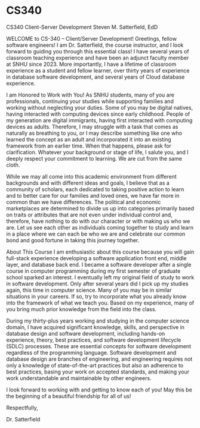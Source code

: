 # CS340
CS340 Client-Server Development
Steven M. Satterfield, EdD



WELCOME to CS-340 – Client/Server Development! 
Greetings, fellow software engineers! I am Dr. Satterfield, the course instructor, and I look forward to guiding you through this essential class! I have several years of classroom teaching experience and have been an adjunct faculty member at SNHU since 2023. More importantly, I have a lifetime of classroom experience as a student and fellow learner, over thirty years of experience in database software development, and several years of Cloud database experience. 

I am Honored to Work with You!
As SNHU students, many of you are professionals, continuing your studies while supporting families and working without neglecting your duties. Some of you may be digital natives, having interacted with computing devices since early childhood. People of my generation are digital immigrants, having first interacted with computing devices as adults. Therefore, I may struggle with a task that comes as naturally as breathing to you, or I may describe something like one who learned the concept as an adult and incorporated it into an existing framework from an earlier time. When that happens, please ask for clarification. Whatever your background or stage of life, I salute you, and I deeply respect your commitment to learning. We are cut from the same cloth.

While we may all come into this academic environment from different backgrounds and with different ideas and goals, I believe that as a community of scholars, each dedicated to taking positive action to learn and to better care for our families and loved ones, we have far more in common than we have differences. The political and economic marketplaces are determined to divide us up into categories primarily based on traits or attributes that are not even under individual control and, therefore, have nothing to do with our character or with making us who we are. Let us see each other as individuals coming together to study and learn in a place where we can each be who we are and celebrate our common bond and good fortune in taking this journey together.

About This Course
I am enthusiastic about this course because you will gain full-stack experience developing a software application front end, middle layer, and database back end. I became a software developer after a single course in computer programming during my first semester of graduate school sparked an interest. I eventually left my original field of study to work in software development. Only after several years did I pick up my studies again, this time in computer science. Many of you may be in similar situations in your careers. If so, try to incorporate what you already know into the framework of what we teach you. Based on my experience, many of you bring much prior knowledge from the field into the class.

During my thirty-plus years working and studying in the computer science domain, I have acquired significant knowledge, skills, and perspective in database design and software development, including hands-on experience, theory, best practices, and software development lifecycle (SDLC) processes. These are essential concepts for software development regardless of the programming language. Software development and database design are branches of engineering, and engineering requires not only a knowledge of state-of-the-art practices but also an adherence to best practices, basing your work on accepted standards, and making your work understandable and maintainable by other engineers.

I look forward to working with and getting to know each of you! May this be the beginning of a beautiful friendship for all of us!

Respectfully,

Dr. Satterfield

